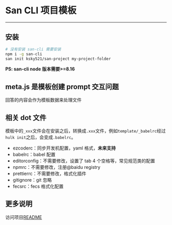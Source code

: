 # San CLI 项目模板

---

## 安装

```bash
# 没有安装 san-cli 需要安装
npm i -g san-cli
san init ksky521/san-project my-project-folder
```

**PS: san-cli node 版本需要>=8.16**

## meta.js 是模板创建 prompt 交互问题

回答的内容会作为模板数据来处理文件


## 相关 dot 文件

模板中的`_xxx`文件会在安装之后，转换成`.xxx`文件，例如`template/_babelrc`经过`hulk init`之后，会变成`.babelrc`。

-   ezcoderc：同步开发机配置，yaml 格式，**未来支持**
-   babelrc：babel 配置
-   editorconfig：不需要修改，设置了 tab 4 个空格等，常见规范类的配置
-   npmrc：不需要修改，注册@baidu registry
-   prettierrc：不需要修改，格式化插件
-   gitignore：git 忽略
-   fecsrc：fecs 格式化配置

## 更多说明

访问项目[README](./src/README.md)
